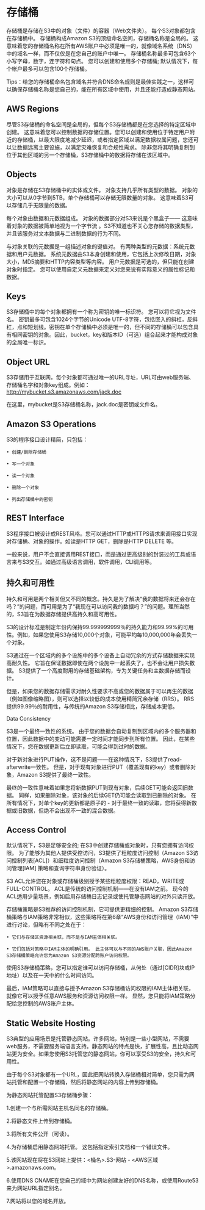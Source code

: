 # 存储桶

存储桶是存储在S3中的对象（文件）的容器（Web文件夹）。 每个S3对象都包含在存储桶中。 存储桶构成Amazon S3的顶级命名空间，存储桶名称是全局的。 这意味着您的存储桶名称在所有AWS账户中必须是唯一的，就像域名系统（DNS）中的域名一样，而不仅仅是在您自己的账户中唯一。 存储桶名称最多可包含63个小写字母，数字，连字符和句点。 您可以创建和使用多个存储桶; 默认情况下，每个帐户最多可以包含100个存储桶。



Tips：给您的存储桶命名包含域名并符合DNS命名规则是最佳实践之一，这样可以确保存储桶名称是您自己的，能在所有区域中使用，并且还能打造成静态网站。



## AWS Regions

尽管S3存储桶的命名空间是全局的，但每个S3存储桶都是在您选择的特定区域中创建。 这意味着您可以控制数据的存储位置。您可以创建和使用位于特定用户附近的存储桶，以最大限度地减少延迟，或者指定区域以满足数据权属问题，您还可以让数据远离主要设施，以满足灾难恢复和合规性需求。 除非您将其明确复制到位于其他区域的另一个存储桶，S3存储桶中的数据将存储在该区域中。



## Objects

对象是存储在S3存储桶中的实体或文件。 对象支持几乎所有类型的数据。 对象的大小可以从0字节到5TB，单个存储桶可以存储无限数量的对象。 这意味着S3可以存储几乎无限量的数据。

每个对象由数据和元数据组成。 对象的数据部分对S3来说是个黑盒子—— 这意味着对象的数据被简单地视为一个字节流 。S3不知道也不关心您存储的数据类型，并且该服务对文本数据与二进制数据的行为不同。

与对象关联的元数据是一组描述对象的键值对。 有两种类型的元数据：系统元数据和用户元数据。 系统元数据由S3本身创建和使用，它包括上次修改日期，对象大小，MD5摘要和HTTP内容类型等内容。 用户元数据是可选的，但只能在创建对象时指定。 您可以使用自定义元数据来定义对您来说有实际意义的属性标记和数据。



## Keys

S3存储桶中的每个对象都拥有一个称为密钥的唯一标识符。 您可以将它视为文件名。 密钥最多可包含1024个字节的Unicode UTF-8字符，包括嵌入的斜杠，反斜杠，点和短划线。密钥在单个存储桶中必须是唯一的，但不同的存储桶可以包含具有相同密钥的对象。因此，bucket，key和版本ID（可选）组合起来才能构成对象的全局唯一标识。



## Object URL

S3存储用于互联网，每个对象都可通过唯一的URL寻址，URL可由web服务端、存储桶名字和对象key组成。例如：http://mybucket.s3.amazonaws.com/jack.doc

在这里，mybucket是S3存储桶名称，jack.doc是密钥或文件名。



## Amazon S3 Operations

S3的程序接口设计精简，只包括：

	• 创建/删除存储桶

	• 写一个对象

	• 读一个对象

	• 删除一个对象

	• 列出存储桶中的密钥



## REST Interface

S3程序接口被设计成REST风格。您可以通过HTTP或HTTPS请求来调用接口实现对存储桶、对象的操作。如读是HTTP GET，删除是HTTP DELETE 等。

一般来说，用户不会直接调用REST接口，而是通过更高级别的封装过的工具或语言来与S3交互。如通过高级语言调用，软件调用，CLI调用等。



## 持久和可用性

持久和可用是两个相关但又不同的概念。持久是为了解决“我的数据将来还会存在吗？”的问题，而可用是为了“我现在可以访问我的数据吗？”的问题。理所当然的，S3旨在为数据存储提供高持久和高可用性。

S3的设计标准是制定年份内保持99.999999999％的持久能力和99.99%的可用性。例如，如果您使用S3存储10,000个对象，可能平均每10,000,000年会丢失一个对象。

S3通过在一个区域内的多个设施中的多个设备上自动冗余的方式存储数据来实现高耐久性。 它旨在保证数据即使在两个设施中一起丢失了，也不会让用户损失数据。 S3提供了一个高度耐用的存储基础架构，专为关键任务和主数据存储而设计。

但是，如果您的数据存储需求对耐久性要求不高或您的数据属于可以再生的数据（例如图像缩略图），则可以选择以较低的成本使用精简冗余存储（RRS）。 RRS提供99.99％的耐用性，与传统的Amazon S3存储相比，存储成本更低。



Data Consistency

S3是一个最终一致性的系统。 由于您的数据会自动复制到区域内的多个服务器和位置，因此数据中的变动可能需要一定时间才能同步到所有位置。 因此，在某些情况下，您在数据更新后立即读取，可能会得到过时的数据。

对于新对象进行PUT操作，这不是问题——在这种情况下，S3提供了read-afterwrite一致性。 但是，对于现有对象进行PUT（覆盖现有的key）或者删除对象，Amazon S3提供了最终一致性。

最终的一致性意味着如果您将新数据PUT到现有对象，后续GET可能会返回旧数据。 同样，如果删除对象，该对象的后续GET仍可能会读取到已删除的对象。 在所有情况下，对单个key的更新都是原子的 - 对于最终一致的读取，您将获得新数据或旧数据，但绝不会出现不一致的混合数据。



## Access Control

默认情况下，S3是足够安全的; 在S3中创建存储桶或对象时，只有您拥有访问权限。 为了能够为其他人提供受控访问，S3提供了粗粒度访问控制（Amazon S3访问控制列表\[ACL\]）和细粒度访问控制（Amazon S3存储桶策略，AWS身份和访问管理\[IAM\] 策略和查询字符串身份验证）。

S3 ACL允许您在对象或存储桶级别授予某些粗粒度权限：READ，WRITE或FULL-CONTROL。 ACL是传统的访问控制机制——在没有IAM之前。 现今的ACL适用少量场景，例如启用存储桶日志记录或使托管静态网站的对外只读开放。

存储桶策略是S3推荐的访问控制机制，它可提供更精细的控制。 Amazon S3存储桶策略与IAM策略非常相似，这些策略将在第6章“AWS身份和访问管理（IAM）”中进行讨论，但略有不同之处在于：

	• 它们与存储区资源相关联，而不是与IAM主体相关联。

	• 它们包括对策略中IAM主体的明确引用。 此主体可以与不同的AWS账户关联，因此Amazon S3存储桶策略允许您为Amazon S3资源分配跨账户访问权限。



使用S3存储桶策略，您可以指定谁可以访问存储桶，从何处（通过\[CIDR\]块或IP地址）以及在一天中的什么时间访问。

最后，IAM策略可以直接与授予Amazon S3存储桶访问权限的IAM主体相关联，就像它可以授予任意AWS服务和资源访问权限一样。 显然，您只能将IAM策略分配给您控制的AWS账户主体。



## Static Website Hosting

S3典型的应用场景是托管静态网站。许多网站，特别是一些小型网站，不需要web服务，不需要服务端语言支持。静态网站的特点是快，扩展性高，且比动态网站更为安全。如果您使用S3托管您的静态网站，你可以享受S3的安全，持久和可用性。

由于每个S3对象都有一个URL，因此把网站转换入存储桶相对简单，您只需为网站托管和配置一个存储桶，然后将静态网站的内容上传到存储桶。

为静态网站托管配置S3存储桶步骤：

1.创建一个与所需网站主机名同名的存储桶。

2.将静态文件上传到存储桶。

3.将所有文件公开（可读）。

4.为存储桶启用静态网站托管。 这包括指定索引文档和一个错误文件。

5.该网站现在将在S3网站上提供：&lt;桶名&gt;.S3-网站 - &lt;AWS区域&gt;.amazonaws.com。

6.使用DNS CNAME在您自己的域中为网站创建友好的DNS名称，或使用Route53来为网站URL指定别名。

7.网站将以您的域名开放。





